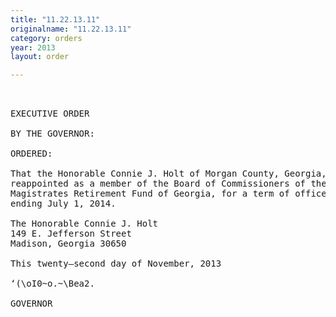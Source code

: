 ```yaml
---
title: "11.22.13.11"
originalname: "11.22.13.11"
category: orders
year: 2013
layout: order

---
```

<pre>
 

EXECUTIVE ORDER

BY THE GOVERNOR:

ORDERED:

That the Honorable Connie J. Holt of Morgan County, Georgia, is
reappointed as a member of the Board of Commissioners of the
Magistrates Retirement Fund of Georgia, for a term of office
ending July 1, 2014.

The Honorable Connie J. Holt
149 E. Jefferson Street
Madison, Georgia 30650

This twenty—second day of November, 2013

‘(\oI0~o.~\Bea2.

GOVERNOR

</pre>
